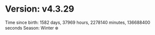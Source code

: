 # Version: v4.3.29
Time since birth: 1582 days, 37969 hours, 2278140 minutes, 136688400 seconds
Season: Winter ❄️
